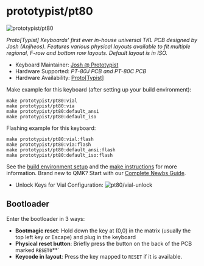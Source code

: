 # prototypist/pt80

![prototypist/pt80](https://i.imgur.com/voa3ivJ.png)

*Proto[Typist] Keyboards' first ever in-house universal TKL PCB designed by Josh (Anjheos). 
Features various physical layouts available to fit multiple regional, F-row and bottom row layouts.
Default layout is in ISO.*

* Keyboard Maintainer: [Josh @ Prototypist](https://github.com/Anjheos)
* Hardware Supported: *PT-80J PCB and PT-80C PCB*
* Hardware Availability: [Proto[Typist]](https://prototypist.net)

Make example for this keyboard (after setting up your build environment):

    make prototypist/pt80:vial
    make prototypist/pt80:via
    make prototypist/pt80:default_ansi
    make prototypist/pt80:default_iso

Flashing example for this keyboard:

    make prototypist/pt80:vial:flash
    make prototypist/pt80:via:flash
    make prototypist/pt80:default_ansi:flash
    make prototypist/pt80:default_iso:flash

See the [build environment setup](https://docs.qmk.fm/#/getting_started_build_tools) and the [make instructions](https://docs.qmk.fm/#/getting_started_make_guide) for more information. Brand new to QMK? Start with our [Complete Newbs Guide](https://docs.qmk.fm/#/newbs).

* Unlock Keys for Vial Configuration:
![pt80/vial-unlock](https://i.imgur.com/LXPQvR9.png)

## Bootloader

Enter the bootloader in 3 ways:

* **Bootmagic reset**: Hold down the key at (0,0) in the matrix (usually the top left key or Escape) and plug in the keyboard
* **Physical reset button**: Briefly press the button on the back of the PCB marked `RESET0`**`
* **Keycode in layout**: Press the key mapped to `RESET` if it is available.